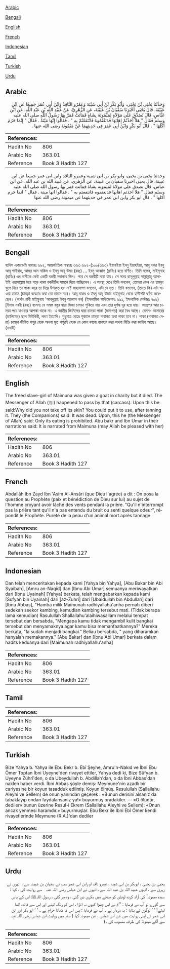 [Arabic](#arabic)

[Bengali](#bengali)

[English](#english)

[French](#french)

[Indonesian](#indonesian)

[Tamil](#tamil)

[Turkish](#turkish)

[Urdu](#urdu)

## Arabic


<div dir="rtl" lang="ar" style={{fontSize:'larger',backgroundColor:'#f8f9fa',padding:20}}>
وَحَدَّثَنَا يَحْيَى بْنُ يَحْيَى، وَأَبُو بَكْرِ بْنُ أَبِي شَيْبَةَ وَعَمْرٌو النَّاقِدُ وَابْنُ أَبِي عُمَرَ جَمِيعًا عَنِ ابْنِ عُيَيْنَةَ، قَالَ يَحْيَى أَخْبَرَنَا سُفْيَانُ بْنُ عُيَيْنَةَ، عَنِ الزُّهْرِيِّ، عَنْ عُبَيْدِ اللَّهِ بْنِ عَبْدِ اللَّهِ، عَنِ ابْنِ عَبَّاسٍ، قَالَ تُصُدِّقَ عَلَى مَوْلاَةٍ لِمَيْمُونَةَ بِشَاةٍ فَمَاتَتْ فَمَرَّ بِهَا رَسُولُ اللَّهِ صلى الله عليه وسلم فَقَالَ ‏"‏ هَلاَّ أَخَذْتُمْ إِهَابَهَا فَدَبَغْتُمُوهُ فَانْتَفَعْتُمْ بِهِ ‏"‏ ‏.‏ فَقَالُوا إِنَّهَا مَيْتَةٌ ‏.‏ فَقَالَ ‏"‏ إِنَّمَا حَرُمَ أَكْلُهَا ‏"‏ ‏.‏ قَالَ أَبُو بَكْرٍ وَابْنُ أَبِي عُمَرَ فِي حَدِيثِهِمَا عَنْ مَيْمُونَةَ رضى الله عنها ‏.‏
</div>
<div style={{backgroundColor:'#f8f9fa',padding:20, marginBottom: 10}}><table> <thead> <tr> <th>References:</th> <th></th> </tr> </thead> <tbody><tr><td>Hadith No</td><td>806</td></tr><tr><td>Arabic No</td><td>363.01</td></tr><tr><td>Reference</td><td>Book 3 Hadith 127</td></tr></tbody></table></div>


<div dir="rtl" lang="ar" style={{fontSize:'larger',backgroundColor:'#f8f9fa',padding:20}}>
وحدثنا يحيى بن يحيى، وابو بكر بن ابي شيبة وعمرو الناقد وابن ابي عمر جميعا عن ابن عيينة، قال يحيى اخبرنا سفيان بن عيينة، عن الزهري، عن عبيد الله بن عبد الله، عن ابن عباس، قال تصدق على مولاة لميمونة بشاة فماتت فمر بها رسول الله صلى الله عليه وسلم فقال " هلا اخذتم اهابها فدبغتموه فانتفعتم به " . فقالوا انها ميتة . فقال " انما حرم اكلها " . قال ابو بكر وابن ابي عمر في حديثهما عن ميمونة رضى الله عنها
</div>
<div style={{backgroundColor:'#f8f9fa',padding:20, marginBottom: 10}}><table> <thead> <tr> <th>References:</th> <th></th> </tr> </thead> <tbody><tr><td>Hadith No</td><td>806</td></tr><tr><td>Arabic No</td><td>363.01</td></tr><tr><td>Reference</td><td>Book 3 Hadith 127</td></tr></tbody></table></div>

## Bengali


<div dir="ltr" lang="bn" style={{fontSize:'larger',backgroundColor:'#f8f9fa',padding:20}}>
হাদিস একাডেমি নাম্বারঃ ৬৯২, আন্তর্জাতিক নাম্বারঃ ৩৬৩ ৬৯২-(১০০/৩৬৩) ইয়াহইয়া ইবনু ইয়াহইয়া, আবূ বকর ইবনু আবূ শাইবাহ, আমর আন নাকিদ ও ইবনু আবূ উমর (রহঃ) ... ইবনু আব্বাস (রাযিঃ) হতে বর্ণিত। তিনি বলেন, মাইমূনাহ (রাযিঃ) এর দাসীকে কেউ একটি বকরী সদাকাহ দিল। পরে সে বকরীটি মারা যায়। সে সময় রাসূলুল্লাহ সাল্লাল্লাহু আলাইহি ওয়াসাল্লাম মরে পড়ে থাকা বকরীটির সামনে দিয়ে যাচ্ছিলেন। এ অবস্থা দেখে তিনি বললেন, তোমরা কেন এর চামড়া খুলে নিয়ে তা পাকা করে তা দিয়ে উপকৃত হও না? সাহাবাগণ বললেন, এটা যে মৃত। তিনি বললেন, (তাতে কি) এটা খাওয়া হারাম (চামড়া ব্যবহার করা তো হারাম নয়)। আবূ বাকর ও ইবনু আবূ উমার মাইমুনাহ থেকে হাদীসটি বর্ণনা করেছেন। (অর্থাৎ রাবী মাইমুনাহ 'আবদুল্লাহ ইবনু আব্বাস নন) (ইসলামিক ফাউন্ডেশনঃ ৬৯১, ইসলামিক সেন্টারঃ ৭০৬) [ইমাম নববী (রহঃ) বলেনঃ যে সমস্ত বস্তুর দ্বারা ভিজা চামড়া শুকিয়ে যায় এবং তার দুর্গন্ধ দূর হয়ে যায়। অতঃপর আর চামড়া পচে যাওয়ার আশঙ্কা থাকে না। এ জাতীয় জিনিসের দ্বারা চামড়া পাকা (দাবাগত) করা বৈধ আছে। যেমন- আনারের (ডালিমের) ছাল ফিটকিরী, লবণ ইত্যাদি। শুধুমাত্র রোদ্রে শুকালে চামড়া দাবাগত তথা পাকা হবে না। পাকা (দাবাগত দেয়া) চামড়া জীবিত পশুর হোক অথবা মৃত পশুরই হোক যে কোন কাজে ব্যবহার করা অথবা বিক্রি করা জায়িয আছে। (নবাবী)
</div>
<div style={{backgroundColor:'#f8f9fa',padding:20, marginBottom: 10}}><table> <thead> <tr> <th>References:</th> <th></th> </tr> </thead> <tbody><tr><td>Hadith No</td><td>806</td></tr><tr><td>Arabic No</td><td>363.01</td></tr><tr><td>Reference</td><td>Book 3 Hadith 127</td></tr></tbody></table></div>

## English


<div dir="ltr" lang="en" style={{fontSize:'larger',backgroundColor:'#f8f9fa',padding:20}}>
The freed slave-girl of Maimuna was given a goat in charity but it died. The Messenger of Allah (ﷺ) happened to pass by that (carcass). Upon this be said:Why did you not take off its skin? You could put it to use, after tanning it. They (the Companions) said: It was dead. Upon, this he (the Messenger of Allah) said: Only its eating is prohibited. Abu bakr and Ibn Umar in their narrations said: It is narrated from Maimuna (may Allah be pleased with her)
</div>
<div style={{backgroundColor:'#f8f9fa',padding:20, marginBottom: 10}}><table> <thead> <tr> <th>References:</th> <th></th> </tr> </thead> <tbody><tr><td>Hadith No</td><td>806</td></tr><tr><td>Arabic No</td><td>363.01</td></tr><tr><td>Reference</td><td>Book 3 Hadith 127</td></tr></tbody></table></div>

## French


<div dir="ltr" lang="fr" style={{fontSize:'larger',backgroundColor:'#f8f9fa',padding:20}}>
Abdallâh Ibn Zayd Ibn 'Asim Al-Ansâri (que Dieu l'agrée) a dit : On posa la question au Prophète (paix et bénédiction de Dieu sur lui) au sujet de l'homme croyant avoir lâché des vents pendant la prière. "Qu'il n'interrompt pas la prière tant qu'il n'a pas entendu du bruit ou senti quelque odeur", répondit le Prophète. Pureté de la peau d'un animal mort après tannage
</div>
<div style={{backgroundColor:'#f8f9fa',padding:20, marginBottom: 10}}><table> <thead> <tr> <th>References:</th> <th></th> </tr> </thead> <tbody><tr><td>Hadith No</td><td>806</td></tr><tr><td>Arabic No</td><td>363.01</td></tr><tr><td>Reference</td><td>Book 3 Hadith 127</td></tr></tbody></table></div>

## Indonesian


<div dir="ltr" lang="id" style={{fontSize:'larger',backgroundColor:'#f8f9fa',padding:20}}>
Dan telah menceritakan kepada kami [Yahya bin Yahya], [Abu Bakar bin Abi Syaibah], [Amru an-Naqid] dan [Ibnu Abi Umar] semuanya meriwayatkan dari [Ibnu Uyainah] [Yahya] berkata, telah mengabarkan kepada kami [Sufyan bin Uyainah] dari [az-Zuhri] dari [Ubaidullah bin Abdullah] dari [Ibnu Abbas], "Hamba milik Maimunah radhiyallahu'anha pernah diberi sedekah seekor kambing, kemudian kambing tersebut mati. (Tidak berapa lama kemudian) Rasulullah Shallallahu'alaihiwasallam melalui tempat tersebut dan bersabda, "Mengapa kamu tidak mengambil kulit bangkai tersebut dan menyamaknya agar kamu bisa memanfaatkannya?" Mereka berkata, "Ia sudah menjadi bangkai." Beliau bersabda, " yang diharamkan hanyalah memakannya." [Abu Bakar] dan [Ibnu Abi Umar] berkata dalam hadits keduanya dari [Maimunah radhiyallahu'anha]
</div>
<div style={{backgroundColor:'#f8f9fa',padding:20, marginBottom: 10}}><table> <thead> <tr> <th>References:</th> <th></th> </tr> </thead> <tbody><tr><td>Hadith No</td><td>806</td></tr><tr><td>Arabic No</td><td>363.01</td></tr><tr><td>Reference</td><td>Book 3 Hadith 127</td></tr></tbody></table></div>

## Tamil


<div dir="ltr" lang="ta" style={{fontSize:'larger',backgroundColor:'#f8f9fa',padding:20}}>

</div>
<div style={{backgroundColor:'#f8f9fa',padding:20, marginBottom: 10}}><table> <thead> <tr> <th>References:</th> <th></th> </tr> </thead> <tbody><tr><td>Hadith No</td><td>806</td></tr><tr><td>Arabic No</td><td>363.01</td></tr><tr><td>Reference</td><td>Book 3 Hadith 127</td></tr></tbody></table></div>

## Turkish


<div dir="ltr" lang="tr" style={{fontSize:'larger',backgroundColor:'#f8f9fa',padding:20}}>
Bize Yahya b. Yahya ile Ebu Bekr b. Ebî Şeyhe, Amru'n-Nakıd ve İbni Ebu Ömer Toptan İbni Uyeyne'den rivayet ettiler, Yahya dedi ki, Bize Süfyan b. Uyeyne Zührî'den, o da Ubeydullah b. Abdillah'dan, o da İbni Abbas'dan naklen haber verdi. İbni Abbas şöyle demiş: Meymune'nin azadlı bir cariyesine bir koyun tasadduk edilmiş. Koyun ölmüş. Resulullah (Sallallahu Aleyhi ve Sellem) de onun yanından geçerek : «Bunun derisini alsanız da tabaklayıp ondan faydalansanız ya!» buyurmuş oradakiler. — «O ölüdür, dediler» bunun üzerine Resul-i Ekrem (Sallallahu Aleyhi ve Sellem): «Onun ancak yenmesi haramdır.» buyurmuşlar. Ebu Bekr ile İbni Ebî Ömer kendi rivayetlerinde Meymune (R.A.)'dan dediler
</div>
<div style={{backgroundColor:'#f8f9fa',padding:20, marginBottom: 10}}><table> <thead> <tr> <th>References:</th> <th></th> </tr> </thead> <tbody><tr><td>Hadith No</td><td>806</td></tr><tr><td>Arabic No</td><td>363.01</td></tr><tr><td>Reference</td><td>Book 3 Hadith 127</td></tr></tbody></table></div>

## Urdu


<div dir="rtl" lang="ur" style={{fontSize:'larger',backgroundColor:'#f8f9fa',padding:20}}>
یحییٰ بن یحییٰ ، ابوبکر بن ابی شیبہ ، عمرو ناقد او رابن ابی عمر سب نے سفیان بن عیینہ سے ، انہوں نے زہری سے ، انہوں عبید اللہ بن عبد اللہ سے ، انہوں نے ابن عباس ‌رضی ‌اللہ ‌عنہ ‌ ‌ سے روایت کی ، کہا : سیدہ میمونہ ؓ کی آزاد کردہ لونڈی کو صدقے میں بکری دی گئی ، وہ مر گئی ، رسول اللہﷺ اس کے پاس سے گزرے تو آپ نے فرمایا : ’’تم نے اس چمڑا کیوں نہ اتارا ، اس کو رنگ لیتے اور اس سے فائدہ اٹھا لیتے! ‘ ‘ لوگوں نے بتایا : یہ مردار ہے ۔ آپ نے فرمایا : بس اس کا کھانا حرام ہے ۔ ‘ ‘ ابو بکر اور ابن ابی عمر نے اپنی روایت میں عن ابن عباس ، عن میمونہ کہا ( سند میں روایت ابن عباس ‌رضی ‌اللہ ‌عنہ ‌ ‌ سے آگے میمونہؓ کی طرف منسوب کی ۔)
</div>
<div style={{backgroundColor:'#f8f9fa',padding:20, marginBottom: 10}}><table> <thead> <tr> <th>References:</th> <th></th> </tr> </thead> <tbody><tr><td>Hadith No</td><td>806</td></tr><tr><td>Arabic No</td><td>363.01</td></tr><tr><td>Reference</td><td>Book 3 Hadith 127</td></tr></tbody></table></div>